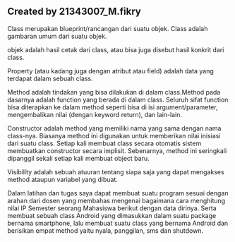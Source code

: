 ## Created by 21343007_M.fikry
Class merupakan blueprint/rancangan dari suatu objek. Class adalah gambaran umum dari suatu objek.

objek adalah hasil cetak dari class, atau bisa juga disebut hasil konkrit dari class.

Property (atau kadang juga dengan atribut atau field) adalah data yang terdapat dalam sebuah class.

Method adalah tindakan yang bisa dilakukan di dalam class.Method pada dasarnya adalah function yang berada di dalam class. Seluruh sifat function bisa diterapkan ke dalam method seperti bisa di isi argument/parameter, mengembalikan nilai (dengan keyword return), dan lain-lain.

Constructor adalah method yang memiliki nama yang sama dengan nama class-nya. Biasanya method ini digunakan untuk memberikan nilai inisiasi dari suatu class. Setiap kali membuat class secara otomatis sistem membuatkan constructor secara implisit. Sebenarnya, method ini seringkali dipanggil sekali setiap kali membuat object baru.

Visibility adalah sebuah atuuran tentang siapa saja yang dapat mengakses method ataupun variabel yang dibuat.

Dalam latihan dan tugas saya dapat membuat suatu program sesuai dengan arahan dari dosen yang membahas mengenai bagaimana cara menghitung nilai IP Semester seorang Mahasiswa berikut dengan data dirinya. Serta membuat sebuah class Android yang dimasukkan dalam suatu package bernama smartphone, lalu membuat suatu class yang bernama Android dan berisikan empat method yaitu nyala, panggilan, sms dan shutdown.
